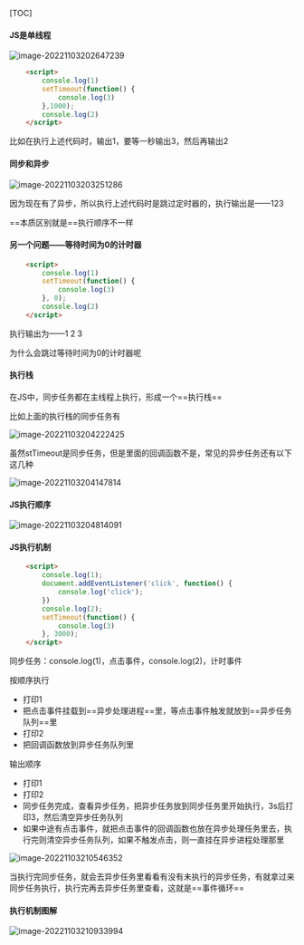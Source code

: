 [TOC]

#### JS是单线程

![image-20221103202647239](D:\TyporaWorks\图片文件夹存放\image-20221103202647239.png)

```html
    <script>
        console.log(1)
        setTimeout(function() {
            console.log(3)
        },1000);
        console.log(2)
    </script>
```

比如在执行上述代码时，输出1，要等一秒输出3，然后再输出2

#### 同步和异步

![image-20221103203251286](D:\TyporaWorks\图片文件夹存放\image-20221103203251286.png)

因为现在有了异步，所以执行上述代码时是跳过定时器的，执行输出是——123

==本质区别就是==执行顺序不一样



#### 另一个问题——等待时间为0的计时器

```html
    <script>
        console.log(1)
        setTimeout(function() {
            console.log(3)
        }, 0);
        console.log(2)
    </script>
```

执行输出为——1 2 3

为什么会跳过等待时间为0的计时器呢

#### 执行栈

在JS中，同步任务都在主线程上执行，形成一个==执行栈==

比如上面的执行栈的同步任务有

![image-20221103204222425](D:\TyporaWorks\图片文件夹存放\image-20221103204222425.png)



虽然stTimeout是同步任务，但是里面的回调函数不是，常见的异步任务还有以下这几种

![image-20221103204147814](D:\TyporaWorks\图片文件夹存放\image-20221103204147814.png)



#### JS执行顺序

![image-20221103204814091](D:\TyporaWorks\图片文件夹存放\image-20221103204814091.png)



#### JS执行机制

```html
    <script>
        console.log(1);
        document.addEventListener('click', function() {
            console.log('click');
        })
        console.log(2);
        setTimeout(function() {
            console.log(3)
        }, 3000);        
    </script>
```

同步任务：console.log(1)，点击事件，console.log(2)，计时事件

按顺序执行

+ 打印1
+ 把点击事件挂载到==异步处理进程==里，等点击事件触发就放到==异步任务队列==里
+ 打印2
+ 把回调函数放到异步任务队列里

输出顺序

+ 打印1
+ 打印2
+ 同步任务完成，查看异步任务，把异步任务放到同步任务里开始执行，3s后打印3，然后清空异步任务队列
+ 如果中途有点击事件，就把点击事件的回调函数也放在异步处理任务里去，执行完则清空异步任务队列，如果不触发点击，则一直挂在异步进程处理那里

![image-20221103210546352](D:\TyporaWorks\图片文件夹存放\image-20221103210546352.png)

当执行完同步任务，就会去异步任务里看看有没有未执行的异步任务，有就拿过来同步任务执行，执行完再去异步任务里查看，这就是==事件循环==

#### 执行机制图解

![image-20221103210933994](D:\TyporaWorks\图片文件夹存放\image-20221103210933994.png)